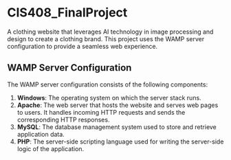 # CIS408_FinalProject

A clothing website that leverages AI technology in image processing and design to create a clothing brand. This project uses the WAMP server configuration to provide a seamless web experience.

## WAMP Server Configuration

The WAMP server configuration consists of the following components:

1. **Windows**: The operating system on which the server stack runs.
2. **Apache**: The web server that hosts the website and serves web pages to users. It handles incoming HTTP requests and sends the corresponding HTTP responses.
3. **MySQL**: The database management system used to store and retrieve application data.
4. **PHP**: The server-side scripting language used for writing the server-side logic of the application.
